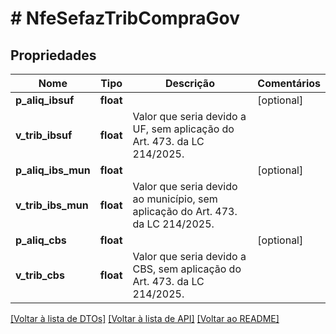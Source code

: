 # # NfeSefazTribCompraGov

## Propriedades

Nome | Tipo | Descrição | Comentários
------------ | ------------- | ------------- | -------------
**p_aliq_ibsuf** | **float** |  | [optional]
**v_trib_ibsuf** | **float** | Valor que seria devido a UF, sem aplicação do Art. 473. da LC 214/2025. |
**p_aliq_ibs_mun** | **float** |  | [optional]
**v_trib_ibs_mun** | **float** | Valor que seria devido ao município, sem aplicação do Art. 473. da LC 214/2025. |
**p_aliq_cbs** | **float** |  | [optional]
**v_trib_cbs** | **float** | Valor que seria devido a CBS, sem aplicação do Art. 473. da LC 214/2025. |

[[Voltar à lista de DTOs]](../../README.md#models) [[Voltar à lista de API]](../../README.md#endpoints) [[Voltar ao README]](../../README.md)

